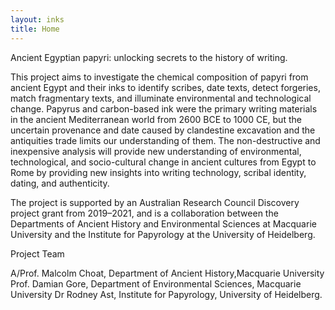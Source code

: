 ```yaml
---
layout: inks
title: Home
---
```

 
Ancient Egyptian papyri: unlocking secrets to the history of writing. 

This project aims to investigate the chemical composition of papyri from ancient Egypt and their inks to identify scribes, date texts, detect forgeries, match fragmentary texts, and illuminate environmental and technological change. Papyrus and carbon-based ink were the primary writing materials in the ancient Mediterranean world from 2600 BCE to 1000 CE, but the uncertain provenance and date caused by clandestine excavation and the antiquities trade limits our understanding of them. The non-destructive and inexpensive analysis will provide new understanding of environmental, technological, and socio-cultural change in ancient cultures from Egypt to Rome by providing new insights into writing technology, scribal identity, dating, and authenticity.

The project is supported by an Australian Research Council Discovery project grant from 2019–2021, and is a collaboration between the Departments of Ancient History and Environmental Sciences at Macquarie University and the Institute for Papyrology at the University of Heidelberg.

Project Team

A/Prof. Malcolm Choat, Department of Ancient History,Macquarie University
Prof. Damian Gore, Department of Environmental Sciences, Macquarie University
Dr Rodney Ast, Institute for Papyrology, University of Heidelberg.
